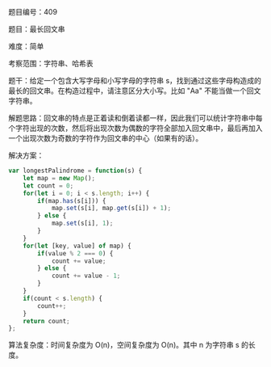 题目编号：409

题目：最长回文串

难度：简单

考察范围：字符串、哈希表

题干：给定一个包含大写字母和小写字母的字符串 s，找到通过这些字母构造成的最长的回文串。在构造过程中，请注意区分大小写。比如 "Aa" 不能当做一个回文字符串。

解题思路：回文串的特点是正着读和倒着读都一样，因此我们可以统计字符串中每个字符出现的次数，然后将出现次数为偶数的字符全部加入回文串中，最后再加入一个出现次数为奇数的字符作为回文串的中心（如果有的话）。

解决方案：

```javascript
var longestPalindrome = function(s) {
    let map = new Map();
    let count = 0;
    for(let i = 0; i < s.length; i++) {
        if(map.has(s[i])) {
            map.set(s[i], map.get(s[i]) + 1);
        } else {
            map.set(s[i], 1);
        }
    }
    for(let [key, value] of map) {
        if(value % 2 === 0) {
            count += value;
        } else {
            count += value - 1;
        }
    }
    if(count < s.length) {
        count++;
    }
    return count;
};
```

算法复杂度：时间复杂度为 O(n)，空间复杂度为 O(n)。其中 n 为字符串 s 的长度。